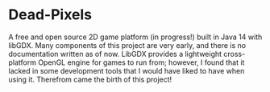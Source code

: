 # Dead-Pixels
A free and open source 2D game platform (in progress!) built in Java 14 with libGDX. Many components of this project are very early, and there is no documentation written as of now. LibGDX provides a lightweight cross-platform OpenGL engine for games to run from; however, I found that it lacked in some development tools that I would have liked to have when using it. Therefrom came the birth of this project!
